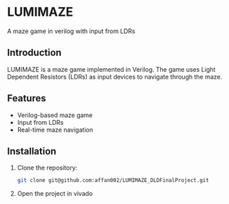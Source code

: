 # LUMIMAZE
A maze game in verilog with input from LDRs

## Introduction
LUMIMAZE is a maze game implemented in Verilog. The game uses Light Dependent Resistors (LDRs) as input devices to navigate through the maze.

## Features
- Verilog-based maze game
- Input from LDRs
- Real-time maze navigation

## Installation
1. Clone the repository:
    ```sh
    git clone git@github.com:affan002/LUMIMAZE_DLDFinalProject.git
    ```
2. Open the project in vivado
    